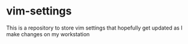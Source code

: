 # vim-settings

This is a repository to store vim settings that hopefully get updated as I make changes on my workstation
